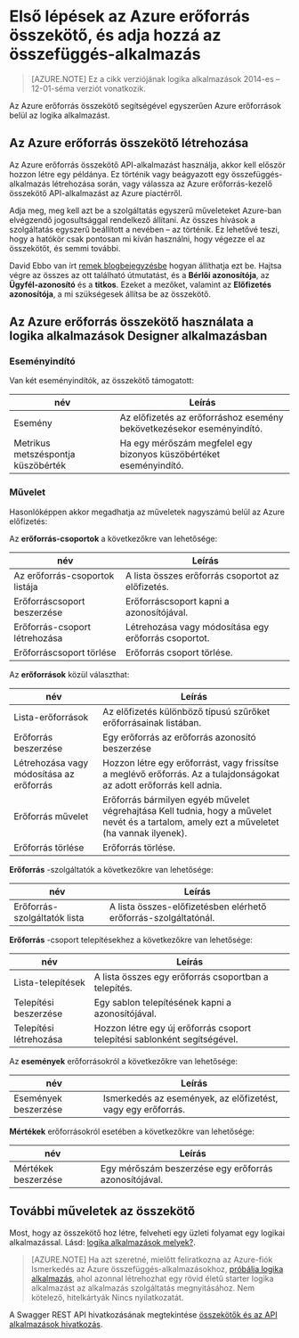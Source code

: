 <properties
   pageTitle="Az Azure erőforrás összekötő használata összefüggés-alkalmazások |} Microsoft Azure alkalmazás szolgáltatás"
   description="Hogyan hozhat létre és konfigurálása az Azure erőforrás összekötő vagy API alkalmazást, és vele az Azure alkalmazás szolgáltatás összefüggés-alkalmazásban"
   services="logic-apps"
   documentationCenter=".net,nodejs,java"
   authors="stepsic-microsoft-com"
   manager="erikre"
   editor=""/>

<tags
   ms.service="logic-apps"
   ms.devlang="multiple"
   ms.topic="article"
   ms.tgt_pltfrm="na"
   ms.workload="integration"
   ms.date="09/01/2016"
   ms.author="stepsic"/>

# <a name="get-started-with-the-azure-resource-connector-and-add-it-to-your-logic-app"></a>Első lépések az Azure erőforrás összekötő, és adja hozzá az összefüggés-alkalmazás
>[AZURE.NOTE] Ez a cikk verziójának logika alkalmazások 2014-es – 12-01-séma verziót vonatkozik.

Az Azure erőforrás összekötő segítségével egyszerűen Azure erőforrások belül az logika alkalmazást.

## <a name="create-the-azure-resource-connector"></a>Az Azure erőforrás összekötő létrehozása
Az Azure erőforrás összekötő API-alkalmazást használja, akkor kell először hozzon létre egy példánya. Ez történik vagy beágyazott egy összefüggés-alkalmazás létrehozása során, vagy válassza az Azure erőforrás-kezelő összekötő API-alkalmazást az Azure piactérről.

Adja meg, meg kell azt be a szolgáltatás egyszerű műveleteket Azure-ban elvégzendő jogosultsággal rendelkező állítani. Az összes hívások a szolgáltatás egyszerű beállított a nevében – az történik. Ez lehetővé teszi, hogy a hatókör csak pontosan mi kíván használni, hogy végezze el az összekötőt, és semmi további.

David Ebbo van írt [remek blogbejegyzésbe](http://blog.davidebbo.com/2014/12/azure-service-principal.html) hogyan állíthatja ezt be. Hajtsa végre az összes az ott található útmutatást, és a **Bérlői azonosítója**, az **Ügyfél-azonosító** és a **titkos**. Ezeket a mezőket, valamint az **Előfizetés azonosítója**, a mi szükségesek állítsa be az összekötő.

## <a name="using-the-azure-resource-connector-in-logic-apps-designer"></a>Az Azure erőforrás összekötő használata a logika alkalmazások Designer alkalmazásban
### <a name="trigger"></a>Eseményindító
Van két eseményindítók, az összekötő támogatott:

név | Leírás
---- | -----------
Esemény | Az előfizetés az erőforráshoz esemény bekövetkezésekor eseményindító.
Metrikus metszéspontja küszöbérték |  Ha egy mérőszám megfelel egy bizonyos küszöbértéket eseményindító.

### <a name="action"></a>Művelet

Hasonlóképpen akkor megadhatja az műveletek nagyszámú belül az Azure előfizetés:

Az **erőforrás-csoportok** a következőkre van lehetősége:

név | Leírás
---- | -----------
Az erőforrás-csoportok listája | A lista összes erőforrás csoportot az előfizetés.
Erőforráscsoport beszerzése | Erőforráscsoport kapni a azonosítójával.
Erőforrás-csoport létrehozása | Létrehozása vagy módosítása egy erőforrás csoportot.
Erőforráscsoport törlése | Erőforrás csoport törlése.

Az **erőforrások** közül választhat:

név | Leírás
---- | -----------
Lista-erőforrások | Az előfizetés különböző típusú szűrőket erőforrásainak listában.
Erőforrás beszerzése | Egy erőforrás az erőforrás azonosító beszerzése
Létrehozása vagy módosítása az erőforrás | Hozzon létre egy erőforrást, vagy frissítse a meglévő erőforrás. Az a tulajdonságokat az adott erőforrás kell adnia.
Erőforrás művelet |  Erőforrás bármilyen egyéb művelet végrehajtása Kell tudnia, hogy a művelet nevét és a tartalom, amely ezt a műveletet (ha vannak ilyenek).
Erőforrás törlése | Erőforrás törlése.

**Erőforrás** -szolgáltatók a következőkre van lehetősége:

név | Leírás
---- | -----------
Erőforrás-szolgáltatók lista | A lista összes-előfizetésben elérhető erőforrás-szolgáltatónál.

**Erőforrás** -csoport telepítésekhez a következőkre van lehetősége:

név | Leírás
---- | -----------
Lista-telepítések | A lista összes egy erőforrás csoportban a telepítés.
Telepítési beszerzése | Egy sablon telepítésének kapni a azonosítójával.
Telepítési létrehozása | Hozzon létre egy új erőforrás csoport telepítési sablonként segítségével.

Az **események** erőforrásokról a következőkre van lehetősége:

név | Leírás
---- | -----------
Események beszerzése | Ismerkedés az események, az előfizetést, vagy egy erőforrás.

**Mértékek** erőforrásokról esetében a következőkre van lehetősége:

név | Leírás
---- | -----------
Mértékek beszerzése | Egy mérőszám beszerzése egy erőforrás azonosítójával.

## <a name="do-more-with-your-connector"></a>További műveletek az összekötő
Most, hogy az összekötő hoz létre, felveheti egy üzleti folyamat egy logikai alkalmazással. Lásd: [logika alkalmazások melyek?](app-service-logic-what-are-logic-apps.md).

>[AZURE.NOTE] Ha azt szeretné, mielőtt feliratkozna az Azure-fiók Ismerkedés az Azure összefüggés-alkalmazásokhoz, [próbálja logika alkalmazás](https://tryappservice.azure.com/?appservice=logic), ahol azonnal létrehozhat egy rövid életű starter logika alkalmazást az alkalmazás szolgáltatás megnyitásához. Nem kötelező, hitelkártyák Nincs nyilatkozatát.

A Swagger REST API hivatkozásának megtekintése [összekötők és az API alkalmazások hivatkozás](http://go.microsoft.com/fwlink/p/?LinkId=529766).

<!--References -->

<!--Links -->
[Creating a Logic app]: app-service-logic-create-a-logic-app.md
